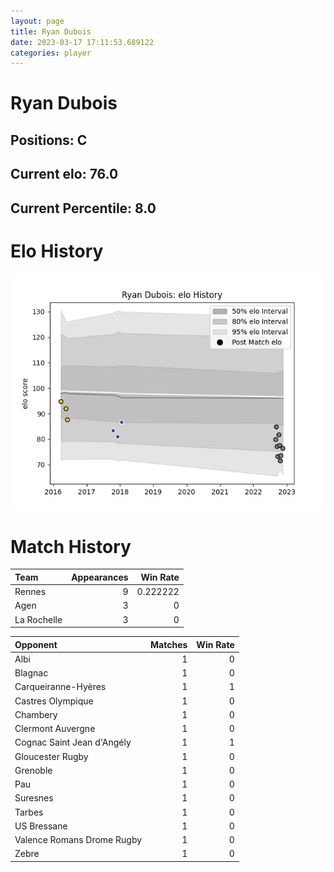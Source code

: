 ```yaml
---  
layout: page  
title: Ryan Dubois  
date: 2023-03-17 17:11:53.689122  
categories: player  
---
```

# Ryan Dubois

## Positions: C

## Current elo: 76.0

## Current Percentile: 8.0

# Elo History


![elo history](history_RyanDubois.png)
# Match History


| Team        |   Appearances |   Win Rate |
|:------------|--------------:|-----------:|
| Rennes      |             9 |   0.222222 |
| Agen        |             3 |   0        |
| La Rochelle |             3 |   0        |

| Opponent                   |   Matches |   Win Rate |
|:---------------------------|----------:|-----------:|
| Albi                       |         1 |          0 |
| Blagnac                    |         1 |          0 |
| Carqueiranne-Hyères        |         1 |          1 |
| Castres Olympique          |         1 |          0 |
| Chambery                   |         1 |          0 |
| Clermont Auvergne          |         1 |          0 |
| Cognac Saint Jean d'Angély |         1 |          1 |
| Gloucester Rugby           |         1 |          0 |
| Grenoble                   |         1 |          0 |
| Pau                        |         1 |          0 |
| Suresnes                   |         1 |          0 |
| Tarbes                     |         1 |          0 |
| US Bressane                |         1 |          0 |
| Valence Romans Drome Rugby |         1 |          0 |
| Zebre                      |         1 |          0 |
